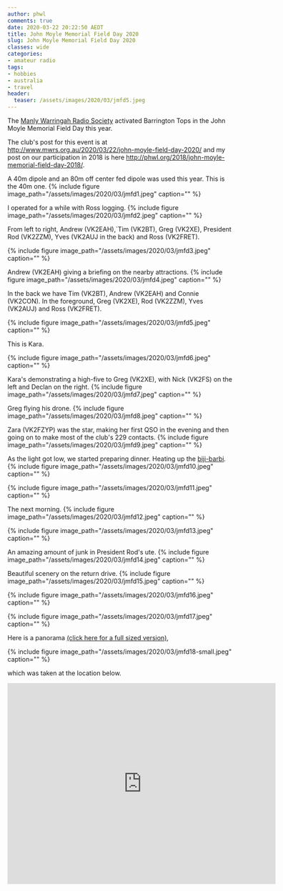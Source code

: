 ```yaml
---
author: phwl
comments: true
date: 2020-03-22 20:22:50 AEDT
title: John Moyle Memorial Field Day 2020
slug: John Moyle Memorial Field Day 2020
classes: wide
categories:
- amateur radio
tags:
- hobbies
- australia
- travel
header:
  teaser: /assets/images/2020/03/jmfd5.jpeg
---
```

The [Manly Warringah Radio Society](https://www.mwrs.org.au/) activated
Barrington Tops in the John Moyle Memorial Field Day this year.

<!-- more -->

The club's post for this event is at
<http://www.mwrs.org.au/2020/03/22/john-moyle-field-day-2020/> and
my post on our participation in 2018 is here
<http://phwl.org/2018/john-moyle-memorial-field-day-2018/>.

A 40m dipole and an 80m off center fed dipole was used this year. This is
the 40m one.
{% include figure image_path="/assets/images/2020/03/jmfd1.jpeg" caption="" %}

I operated for a while with Ross logging.
{% include figure image_path="/assets/images/2020/03/jmfd2.jpeg" caption="" %}

From left to right, Andrew (VK2EAH),`Tim (VK2BT), Greg (VK2XE), President Rod (VK2ZZM), Yves (VK2AUJ in the back) and Ross (VK2FRET).

{% include figure image_path="/assets/images/2020/03/jmfd3.jpeg" caption="" %}

Andrew (VK2EAH) giving a briefing on the nearby attractions.
{% include figure image_path="/assets/images/2020/03/jmfd4.jpeg" caption="" %}

In the back we have Tim (VK2BT), Andrew (VK2EAH) and Connie (VK2CON). In the foreground, Greg (VK2XE), Rod (VK2ZZM), Yves (VK2AUJ) and Ross (VK2FRET).

{% include figure image_path="/assets/images/2020/03/jmfd5.jpeg" caption="" %}

This is Kara.

{% include figure image_path="/assets/images/2020/03/jmfd6.jpeg" caption="" %}

Kara's demonstrating a high-five to Greg (VK2XE), with Nick (VK2FS) on the left
and Declan on the right.
{% include figure image_path="/assets/images/2020/03/jmfd7.jpeg" caption="" %}

Greg flying his drone.
{% include figure image_path="/assets/images/2020/03/jmfd8.jpeg" caption="" %}

Zara (VK2FZYP) was the star, making her first QSO in the evening and then going on
to make most of the club's 229 contacts.
{% include figure image_path="/assets/images/2020/03/jmfd9.jpeg" caption="" %}

As the light got low, we started preparing dinner. Heating up the 
[biji-barbi](https://biji-barbi.com.au/).
{% include figure image_path="/assets/images/2020/03/jmfd10.jpeg" caption="" %}

{% include figure image_path="/assets/images/2020/03/jmfd11.jpeg" caption="" %}

The next morning.
{% include figure image_path="/assets/images/2020/03/jmfd12.jpeg" caption="" %}

{% include figure image_path="/assets/images/2020/03/jmfd13.jpeg" caption="" %}

An amazing amount of junk in President Rod's ute.
{% include figure image_path="/assets/images/2020/03/jmfd14.jpeg" caption="" %}

Beautiful scenery on the return drive.
{% include figure image_path="/assets/images/2020/03/jmfd15.jpeg" caption="" %}

{% include figure image_path="/assets/images/2020/03/jmfd16.jpeg" caption="" %}

{% include figure image_path="/assets/images/2020/03/jmfd17.jpeg" caption="" %}

Here is a panorama [(click here for a full sized version)](/assets/images/2020/03/jmfd18.jpeg),

{% include figure image_path="/assets/images/2020/03/jmfd18-small.jpeg" caption="" %}

which was taken at the location below.

<iframe src="https://www.google.com/maps/embed?pb=!1m14!1m8!1m3!1d28635.345329939555!2d151.32869964184536!3d-31.923808449930405!3m2!1i1024!2i768!4f13.1!3m3!1m2!1s0x0%3A0x0!2zMzHCsDU1JzM0LjAiUyAxNTHCsDIwJzMxLjAiRQ!5e0!3m2!1sen!2sau!4v1584925487189!5m2!1sen!2sau" width="600" height="450" frameborder="0" style="border:0;" allowfullscreen="" aria-hidden="false" tabindex="0"></iframe>
